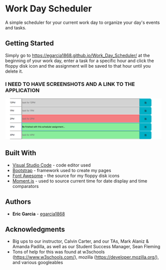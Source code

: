 # Work Day Scheduler

A simple scheduler for your current work day to organize your day's events and tasks.

## Getting Started

Simply go to https://egarcia1868.github.io/Work_Day_Scheduler/ at the beginning of your work day, enter a task for a specific hour and click the floppy disk icon and the assignment will be saved to that hour until you delete it.

### I NEED TO HAVE SCREENSHOTS AND A LINK TO THE APPLICATION

![Screenshot!!!](/assets/images/ScreenShot.png?raw=true "Screenshot of how past/current/future hours appear")


## Built With

* [Visual Studio Code](https://code.visualstudio.com/) - code editor used
* [Bootstrap](https://getbootstrap.com/) - framework used to create my pages
* [Font Awesome](https://fontawesome.com/) - the source for my floppy disk icons
* [Moment.js](https://momentjs.com/) - used to source current time for date display and time comparators

## Authors

* **Eric Garcia** - [egarcia1868](https://github.com/egarcia1868)

## Acknowledgments

* Big ups to our instructor, Calvin Carter, and our TAs, Mark Alaniz & Amanda Padilla, as well as our Student Success Manager, Sean Fleming
* Tons of help for this was found at w3schools (https://www.w3schools.com/), mozilla (https://developer.mozilla.org/), and various googleables

